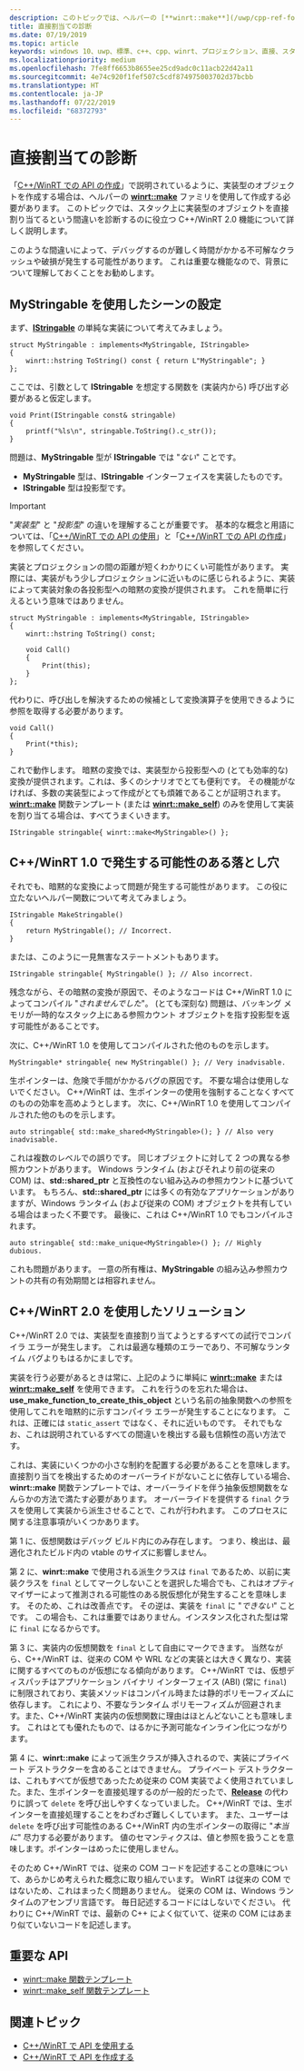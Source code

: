 ```yaml
---
description: このトピックでは、ヘルパーの [**winrt::make**](/uwp/cpp-ref-for-winrt/make) ファミリを使用するのではなく、スタック上に実装型のオブジェクトを作成するという間違いを診断するのに役立つ C++/WinRT 2.0 機能について詳しく説明します。
title: 直接割当ての診断
ms.date: 07/19/2019
ms.topic: article
keywords: windows 10、uwp、標準、c++、cpp、winrt、プロジェクション、直接、スタック、割り当て、投影、実装
ms.localizationpriority: medium
ms.openlocfilehash: 7fe8ff6653b8655ee25cd9adc0c11acb22d42a11
ms.sourcegitcommit: 4e74c920f1fef507c5cdf874975003702d37bcbb
ms.translationtype: HT
ms.contentlocale: ja-JP
ms.lasthandoff: 07/22/2019
ms.locfileid: "68372793"
---
```

# <a name="diagnosing-direct-allocations"></a>直接割当ての診断

「[C++/WinRT での API の作成](/windows/uwp/cpp-and-winrt-apis/author-apis)」で説明されているように、実装型のオブジェクトを作成する場合は、ヘルパーの [**winrt::make**](/uwp/cpp-ref-for-winrt/make) ファミリを使用して作成する必要があります。 このトピックでは、スタック上に実装型のオブジェクトを直接割り当てるという間違いを診断するのに役立つ C++/WinRT 2.0 機能について詳しく説明します。

このような間違いによって、デバッグするのが難しく時間がかかる不可解なクラッシュや破損が発生する可能性があります。 これは重要な機能なので、背景について理解しておくことをお勧めします。

## <a name="setting-the-scene-with-mystringable"></a>**MyStringable** を使用したシーンの設定

まず、[**IStringable**](/uwp/api/windows.foundation.istringable) の単純な実装について考えてみましょう。

```cppwinrt
struct MyStringable : implements<MyStringable, IStringable>
{
    winrt::hstring ToString() const { return L"MyStringable"; }
};
```

ここでは、引数として **IStringable** を想定する関数を (実装内から) 呼び出す必要があると仮定します。

```cppwinrt
void Print(IStringable const& stringable)
{
    printf("%ls\n", stringable.ToString().c_str());
}
```

問題は、**MyStringable** 型が **IStringable** では "*ない*" ことです。

- **MyStringable** 型は、**IStringable** インターフェイスを実装したものです。
- **IStringable** 型は投影型です。

> [!IMPORTANT]
> "*実装型*" と "*投影型*" の違いを理解することが重要です。 基本的な概念と用語については、「[C++/WinRT での API の使用](consume-apis.md)」と「[C++/WinRT での API の作成](author-apis.md)」を参照してください。

実装とプロジェクションの間の距離が短くわかりにくい可能性があります。 実際には、実装がもう少しプロジェクションに近いものに感じられるように、実装によって実装対象の各投影型への暗黙の変換が提供されます。 これを簡単に行えるという意味ではありません。

```cppwinrt
struct MyStringable : implements<MyStringable, IStringable>
{
    winrt::hstring ToString() const;
 
    void Call()
    {
        Print(this);
    }
};
```

代わりに、呼び出しを解決するための候補として変換演算子を使用できるように参照を取得する必要があります。

```cppwinrt
void Call()
{
    Print(*this);
}
```

これで動作します。 暗黙の変換では、実装型から投影型への (とても効率的な) 変換が提供されます。これは、多くのシナリオでとても便利です。 その機能がなければ、多数の実装型によって作成がとても煩雑であることが証明されます。 [**winrt::make**](/uwp/cpp-ref-for-winrt/make) 関数テンプレート (または [**winrt::make_self**](/uwp/cpp-ref-for-winrt/make-self)) のみを使用して実装を割り当てる場合は、すべてうまくいきます。

```cppwinrt
IStringable stringable{ winrt::make<MyStringable>() };
```

## <a name="potential-pitfalls-with-cwinrt-10"></a>C++/WinRT 1.0 で発生する可能性のある落とし穴

それでも、暗黙的な変換によって問題が発生する可能性があります。 この役に立たないヘルパー関数について考えてみましょう。

```cppwinrt
IStringable MakeStringable()
{
    return MyStringable(); // Incorrect.
}
```

または、このように一見無害なステートメントもあります。

```cppwinrt
IStringable stringable{ MyStringable() }; // Also incorrect.
```

残念ながら、その暗黙の変換が原因で、そのようなコードは C++/WinRT 1.0 によってコンパイル "*されませんでした*"。 (とても深刻な) 問題は、バッキング メモリが一時的なスタック上にある参照カウント オブジェクトを指す投影型を返す可能性があることです。

次に、C++/WinRT 1.0 を使用してコンパイルされた他のものを示します。

```cppwinrt
MyStringable* stringable{ new MyStringable() }; // Very inadvisable.
```

生ポインターは、危険で手間がかかるバグの原因です。 不要な場合は使用しないでください。 C++/WinRT は、生ポインターの使用を強制することなくすべてのものの効率を高めようとします。 次に、C++/WinRT 1.0 を使用してコンパイルされた他のものを示します。

```cppwinrt
auto stringable{ std::make_shared<MyStringable>(); } // Also very inadvisable.
```

これは複数のレベルでの誤りです。 同じオブジェクトに対して 2 つの異なる参照カウントがあります。 Windows ランタイム (およびそれより前の従来の COM) は、**std::shared_ptr** と互換性のない組み込みの参照カウントに基づいています。 もちろん、**std::shared_ptr** には多くの有効なアプリケーションがありますが、Windows ランタイム (および従来の COM) オブジェクトを共有している場合はまったく不要です。 最後に、これは C++/WinRT 1.0 でもコンパイルされます。

```cppwinrt
auto stringable{ std::make_unique<MyStringable>() }; // Highly dubious.
```

これも問題があります。 一意の所有権は、**MyStringable** の組み込み参照カウントの共有の有効期間とは相容れません。

## <a name="the-solution-with-cwinrt-20"></a>C++/WinRT 2.0 を使用したソリューション

C++/WinRT 2.0 では、実装型を直接割り当てようとするすべての試行でコンパイラ エラーが発生します。 これは最適な種類のエラーであり、不可解なランタイム バグよりもはるかにましです。

実装を行う必要があるときは常に、上記のように単純に [**winrt::make**](/uwp/cpp-ref-for-winrt/make) または [**winrt::make_self**](/uwp/cpp-ref-for-winrt/make-self) を使用できます。 これを行うのを忘れた場合は、**use_make_function_to_create_this_object** という名前の抽象関数への参照を使用してこれを暗黙的に示すコンパイラ エラーが発生することになります。 これは、正確には `static_assert` ではなく、それに近いものです。 それでもなお、これは説明されているすべての間違いを検出する最も信頼性の高い方法です。

これは、実装にいくつかの小さな制約を配置する必要があることを意味します。 直接割り当てを検出するためのオーバーライドがないことに依存している場合、**winrt::make** 関数テンプレートでは、オーバーライドを伴う抽象仮想関数をなんらかの方法で満たす必要があります。 オーバーライドを提供する `final` クラスを使用して実装から派生させることで、これが行われます。 このプロセスに関する注意事項がいくつかあります。

第 1 に、仮想関数はデバッグ ビルド内にのみ存在します。 つまり、検出は、最適化されたビルド内の vtable のサイズに影響しません。

第 2 に、**winrt::make** で使用される派生クラスは `final` であるため、以前に実装クラスを `final` としてマークしないことを選択した場合でも、これはオプティマイザーによって推測される可能性のある脱仮想化が発生することを意味します。 そのため、これは改善点です。 その逆は、実装を `final` に "*できない*" ことです。 この場合も、これは重要ではありません。インスタンス化された型は常に `final` になるからです。

第 3 に、実装内の仮想関数を `final` として自由にマークできます。 当然ながら、C++/WinRT は、従来の COM や WRL などの実装とは大きく異なり、実装に関するすべてのものが仮想になる傾向があります。 C++/WinRT では、仮想ディスパッチはアプリケーション バイナリ インターフェイス (ABI) (常に `final`) に制限されており、実装メソッドはコンパイル時または静的ポリモーフィズムに依存します。 これにより、不要なランタイム ポリモーフィズムが回避されます。また、C++/WinRT 実装内の仮想関数に理由はほとんどないことも意味します。 これはとても優れたもので、はるかに予測可能なインライン化につながります。

第 4 に、**winrt::make** によって派生クラスが挿入されるので、実装にプライベート デストラクターを含めることはできません。 プライベート デストラクターは、これもすべてが仮想であったため従来の COM 実装でよく使用されていました。また、生ポインターを直接処理するのが一般的だったで、[**Release**](/windows/win32/api/unknwn/nf-unknwn-iunknown-release) の代わりに誤って `delete` を呼び出しやすくなっていました。 C++/WinRT では、生ポインターを直接処理することをわざわざ難しくしています。 また、ユーザーは `delete` を呼び出す可能性のある C++/WinRT 内の生ポインターの取得に "*本当に*" 尽力する必要があります。 値のセマンティクスは、値と参照を扱うことを意味します。ポインターはめったに使用しません。

そのため C++/WinRT では、従来の COM コードを記述することの意味について、あらかじめ考えられた概念に取り組んでいます。 WinRT は従来の COM ではないため、これはまったく問題ありません。 従来の COM は、Windows ランタイムのアセンブリ言語です。 毎日記述するコードにはしないでください。 代わりに C++/WinRT では、最新の C++ によく似ていて、従来の COM にはあまり似ていないコードを記述します。

## <a name="important-apis"></a>重要な API
* [winrt::make 関数テンプレート](/uwp/cpp-ref-for-winrt/make)
* [winrt::make_self 関数テンプレート](/uwp/cpp-ref-for-winrt/make-self)

## <a name="related-topics"></a>関連トピック
* [C++/WinRT で API を使用する](consume-apis.md)
* [C++/WinRT で API を作成する](/windows/uwp/cpp-and-winrt-apis/author-apis)